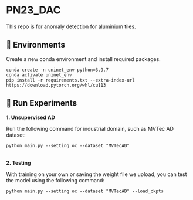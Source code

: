 # PN23_DAC
This repo is for anomaly detection for aluminium tiles.

## 🔧 Environments
Create a new conda environment and install required packages.
```
conda create -n uninet_env python=3.9.7
conda activate uninet_env
pip install -r requirements.txt --extra-index-url https://download.pytorch.org/whl/cu113
```

## 🚀 Run Experiments
<summary><strong> 1. Unsupervised AD</strong></summary>

Run the following command for industrial domain, such as MVTec AD dataset:
```
python main.py --setting oc --dataset "MVTecAD"
```
<br>
<summary><strong> 2. Testing</strong></summary>
    
With training on your own or saving the weight file we upload, you can test the model using the following command:
```
python main.py --setting oc --dataset "MVTecAD" --load_ckpts
```
